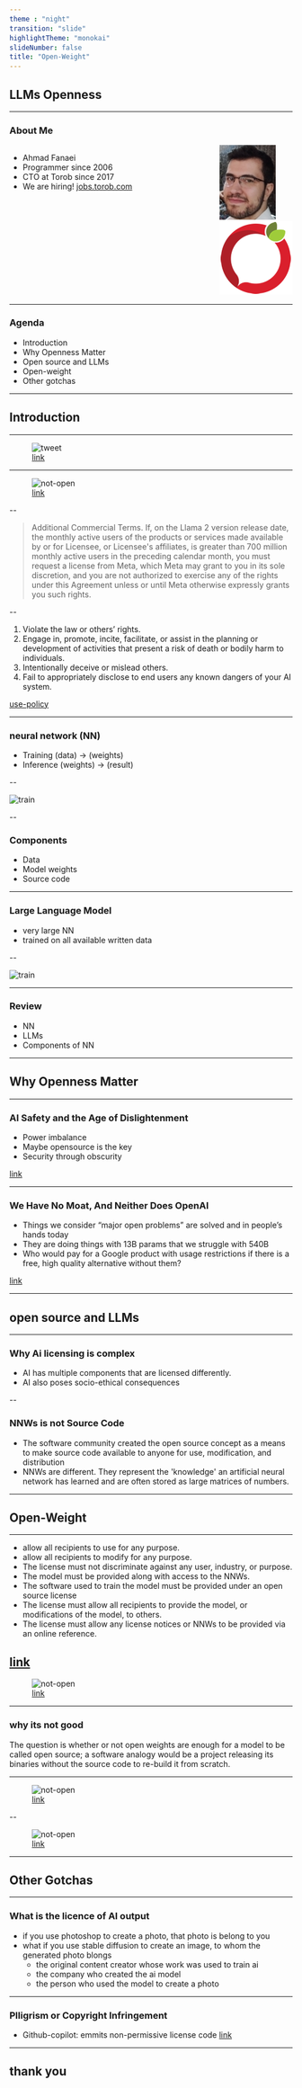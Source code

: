 ```yaml
---
theme : "night"
transition: "slide"
highlightTheme: "monokai"
slideNumber: false
title: "Open-Weight"
---
```


## LLMs Openness

---

### About Me

<div style="display:flex;">
<div style="flex-grow: 1">
<ul>
<li>Ahmad Fanaei</li>
<li>Programmer since 2006</li>
<li>CTO at Torob since 2017</li>
<li>We are hiring! <a href="https://jobs.torob.com/">jobs.torob.com</a></li>
</ul>
</div>
<div>
<img src="./photo.jpg" width="100px">
<br/>
<img src="./logo.png">
</div>
</div>

---

### Agenda
- Introduction
- Why Openness Matter
- Open source and LLMs
- Open-weight
- Other gotchas

---

<!-- .slide: data-transition="slide" data-background="#b5533c" -->
## Introduction

---

<figure>
    <img data-src="./tweet.png" alt="tweet">
    <figcaption><a href="https://twitter.com/ylecun/status/1681336284453781505">link</a></figcaption>
</figure>

---

<figure>
    <img data-src="./not-open.png" alt="not-open">
    <figcaption><a href="https://blog.opensource.org/metas-llama-2-license-is-not-open-source/">link</a></figcaption>
</figure>

--

> Additional Commercial Terms. If, on the Llama 2 version release date, the 
monthly active users of the products or services made available by or for Licensee, 
or Licensee's affiliates, is greater than 700 million monthly active users in the 
preceding calendar month, you must request a license from Meta, which Meta may 
grant to you in its sole discretion, and you are not authorized to exercise any of the 
rights under this Agreement unless or until Meta otherwise expressly grants you 
such rights.

--

1. Violate the law or others’ rights.
2. Engage in, promote, incite, facilitate, or assist in the planning or development of activities that present a risk of death or bodily harm to individuals.
3. Intentionally deceive or mislead others.
4. Fail to appropriately disclose to end users any known dangers of your AI system.

<a href="https://ai.meta.com/llama/use-policy/">use-policy</a>

---

### neural network (NN)
- Training (data) -> (weights)
- Inference (weights) -> (result)

--

<img data-src="./train.gif" alt="train">

--

### Components
- Data
- Model weights
- Source code

---

### Large Language Model
- very large NN
- trained on all available written data

--

<img data-src="./gpt.gif" alt="train">

---

### Review
- NN
- LLMs
- Components of NN

---

<!-- .slide: data-transition="slide" data-background="#b5533c" -->
## Why Openness Matter

---

### AI Safety and the Age of Dislightenment
- Power imbalance
- Maybe opensource is the key
- Security through obscurity


<a href="https://www.fast.ai/posts/2023-11-07-dislightenment.html#open-source-and-a-new-era-of-ai-enlightenment">link</a>

---

### We Have No Moat, And Neither Does OpenAI

- Things we consider “major open problems” are solved and in people’s hands today
- They are doing things with 13B params that we struggle with 540B
- Who would pay for a Google product with usage restrictions if there is a free, high quality alternative without them?

<a href="https://www.semianalysis.com/p/google-we-have-no-moat-and-neither">link</a>

---

<!-- .slide: data-transition="slide" data-background="#b5533c" -->
## open source and LLMs

---

### Why Ai licensing is complex
- AI has multiple components that are licensed differently.
- AI also poses socio-ethical consequences

--

### NNWs is not Source Code
- The software community created the open source concept as a means to make source code available to anyone for use, modification, and distribution
- NNWs are different. They represent the 'knowledge' an artificial neural network has learned and are often stored as large matrices of numbers.

---

<!-- .slide: data-transition="slide" data-background="#b5533c" -->
## Open-Weight

---

- allow all recipients to use for any purpose.
- allow all recipients to modify for any purpose.
- The license must not discriminate against any user, industry, or purpose.
- The model must be provided along with access to the NNWs.
- The software used to train the model must be provided under an open source license
- The license must allow all recipients to provide the model, or modifications of the model, to others.
- The license must allow any license notices or NNWs to be provided via an online reference.

<a href="https://github.com/Open-Weights/Definition">link</a>
---

<figure>
    <img data-src="./sidsibrandy.png" alt="not-open">
    <figcaption><a href="https://opencoreventures.com/blog/2023-06-27-ai-weights-are-not-open-source/">link</a></figcaption>
</figure>

---

### why its not good

The question is whether or not open weights are enough for a model to be called open source; a software analogy would be a project releasing its binaries without the source code to re-build it from scratch.

---

<figure>
    <img data-src="./open-part1.png" alt="not-open">
    <figcaption><a href="https://opening-up-chatgpt.github.io/">link</a></figcaption>
</figure>

--

<figure>
    <img data-src="./open-part2.png" alt="not-open">
    <figcaption><a href="https://opening-up-chatgpt.github.io/">link</a></figcaption>
</figure>

---

<!-- .slide: data-transition="slide" data-background="#b5533c" -->
## Other Gotchas

---

### What is the licence of AI output

- if you use photoshop to create a photo, that photo is belong to you
- what if you use stable diffusion to create an image, to whom the generated photo blongs
  - the original content creator whose work was used to train ai
  - the company who created the ai model
  - the person who used the model to create a photo

---

### Plligrism or Copyright Infringement
- Github-copilot: emmits non-permissive license code <a href="https://codeium.com/blog/copilot-trains-on-gpl-codeium-does-not">link</a>

---

## thank you
